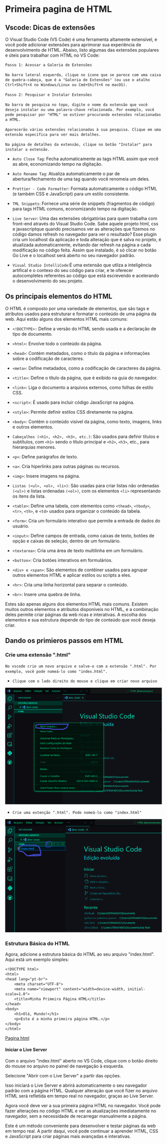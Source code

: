 # Primeira pagina de HTML

## Vscode: Dicas de extensões

O Visual Studio Code (VS Code) é uma ferramenta altamente extensível, e você pode adicionar extensões para aprimorar sua experiência de desenvolvimento de HTML. Abaixo, listo algumas das extensões populares e úteis para trabalhar com HTML no VS Code:

```
Passo 1: Acessar a Galeria de Extensões

Na barra lateral esquerda, clique no ícone que se parece com uma caixa de quebra-cabeça, que é a "Galeria de Extensões" (ou use o atalho Ctrl+Shift+X no Windows/Linux ou Cmd+Shift+X no macOS).

Passo 2: Pesquisar e Instalar Extensões

Na barra de pesquisa no topo, digite o nome da extensão que você deseja instalar ou uma palavra-chave relacionada. Por exemplo, você pode pesquisar por "HTML" se estiver procurando extensões relacionadas a HTML.

Aparecerão várias extensões relacionadas à sua pesquisa. Clique em uma extensão específica para ver mais detalhes.

Na página de detalhes da extensão, clique no botão "Instalar" para instalar a extensão.
```

- `Auto Close Tag`: Fecha automaticamente as tags HTML assim que você as abre, economizando tempo na digitação.

- `Auto Rename Tag`: Atualiza automaticamente o par de abertura/fechamento de uma tag quando você renomeia um deles.

- `Prettier - Code Formatter`: Formata automaticamente o código HTML (e também CSS e JavaScript) para um estilo consistente.

- `TML Snippets`: Fornece uma série de snippets (fragmentos de código) para tags HTML comuns, economizando tempo na digitação.

- `Live Server`: Uma das extensões obrigatórias para quem trabalha com front-end através do Visual Studio Code. Sabe aquele projeto html, css e javascriptque quando precisamos ver as alterações que fizemos no código damos refresh no navegador para ver o resultado? Esse plugin cria um localhost da aplicação e toda alteração que é salva no projeto, é atualizada automaticamente, evitando dar refresh na página a cada modificação no código feita. Assim que instalado, é só clicar no botão Go Live e o localhost será aberto no seu navegador padrão.

- `Visual Studio IntelliCode`:É uma extensão que utliza a inteligência artifical e o contexo do seu código para criar, e te oferecer autocompletes referentes ao código que está escrevendo e acelerando o desenvolvimento do seu projeto.

## Os principais elementos do HTML

O HTML é composto por uma variedade de elementos, que são tags e atributos usados para estruturar e formatar o conteúdo de uma página da web. Aqui estão alguns dos elementos HTML mais comuns:

- `<!DOCTYPE>:` Define a versão do HTML sendo usada e a declaração de tipo de documento.

- `<html>`: Envolve todo o conteúdo da página.

- `<head>`: Contém metadados, como o título da página e informações sobre a codificação de caracteres.

- `<meta>`: Define metadados, como a codificação de caracteres da página.

- `<title>`: Define o título da página, que é exibido na guia do navegador.

- `<link>`: Liga o documento a arquivos externos, como folhas de estilo CSS.

- `<script>`: É usado para incluir código JavaScript na página.

- `<style>`: Permite definir estilos CSS diretamente na página.

- `<body>`: Contém o conteúdo visível da página, como texto, imagens, links e outros elementos.

- `Cabeçalhos (<h1>, <h2>, <h3>, etc.)`: São usados para definir títulos e subtítulos, com `<h1>` sendo o título principal e `<h2>`, `<h3>`, etc., para hierarquias menores.

- `<p>`: Define parágrafos de texto.

- `<a>`: Cria hiperlinks para outras páginas ou recursos.

- `<img>`: Insere imagens na página.

- `Listas (<ul>, <ol>, <li>)`: São usadas para criar listas não ordenadas `(<ul>)` e listas ordenadas `(<ol>)`, com os elementos `<li>` representando os itens da lista.

- `<table>`: Define uma tabela, com elementos como `<thead>`, `<tbody>`, `<tr>`, `<th>`, e `<td>` usados para organizar o conteúdo da tabela.

- `<form>`: Cria um formulário interativo que permite a entrada de dados do usuário.

- `<input>`: Define campos de entrada, como caixas de texto, botões de opção e caixas de seleção, dentro de um formulário.

- `<textarea>`: Cria uma área de texto multilinha em um formulário.

- `<button>`: Cria botões interativos em formulários.

- `<div> e <span>`: São elementos de contêiner usados para agrupar outros elementos HTML e aplicar estilos ou scripts a eles.

- `<hr>`: Cria uma linha horizontal para separar o conteúdo.

- `<br>`: Insere uma quebra de linha.

Estes são apenas alguns dos elementos HTML mais comuns. Existem muitos outros elementos e atributos disponíveis no HTML, e a combinação deles permite criar páginas da web ricas e interativas. A escolha dos elementos e sua estrutura depende do tipo de conteúdo que você deseja criar.

## Dando os primieros passos em HTML

### Crie uma extensão ".html"

`No vscode crie um novo arquivo e salve-o com a extensão ".html". Por exemplo, você pode nomeá-lo como "index.html".`

- `Clique com o lado direito do mouse e clique em criar novo arquivo`

![Clique com o lado direito do mouse e clique em criar novo arquivo](/Ada_Tech/HTML/Imagens/Criando_um_arquivo_html_1.png)

- `Crie uma extenção ".html". Pode nomeá-lo como "index.html"`

![ Crie uma extenção ".html". Pode nomeá-lo como "index.html"](/Ada_Tech/HTML/Imagens/Criando_um_arquivo_html_2.png)

### Estrutura Básica do HTML

Agora, adicione a estrutura básica do HTML ao seu arquivo "index.html". Aqui está um exemplo simples:

```
<!DOCTYPE html>
<html>
<head lang="pt-br">
    <meta charset="UTF-8">
    <meta name="viewport" content="width=device-width, initial-scale=1.0">
    <title>Minha Primeira Página HTML</title>
</head>
<body>
    <h1>Olá, Mundo!</h1>
    <p>Esta é a minha primeira página HTML.</p>
</body>
</html>

```

[Pagina html](/Ada_Tech/HTML/Arquivos%20html/index.html)

#### Iniciar o Live Server

Com o arquivo "index.html" aberto no VS Code, clique com o botão direito do mouse no arquivo no painel de navegação à esquerda.

Selecione "Abrir com o Live Server" a partir das opções.

Isso iniciará o Live Server e abrirá automaticamente o seu navegador padrão com a página HTML. Qualquer alteração que você fizer no arquivo HTML será refletida em tempo real no navegador, graças ao Live Server.

Agora você deve ver a sua primeira página HTML no navegador. Você pode fazer alterações no código HTML e ver as atualizações imediatamente no navegador, sem a necessidade de recarregar manualmente a página.

Este é um método conveniente para desenvolver e testar páginas da web em tempo real. A partir daqui, você pode continuar a aprender HTML, CSS e JavaScript para criar páginas mais avançadas e interativas.
